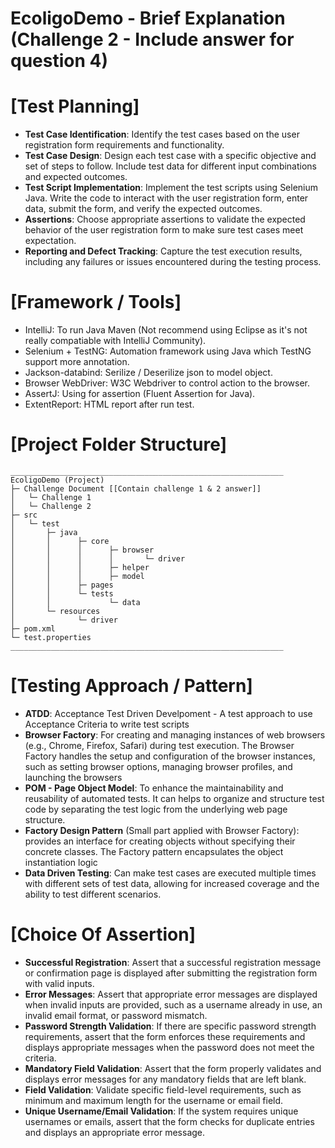 # EcoligoDemo - Brief Explanation (Challenge 2 - Include answer for question 4)
# [Test Planning]
- **Test Case Identification**: Identify the test cases based on the user registration form requirements and functionality.
- **Test Case Design**: Design each test case with a specific objective and set of steps to follow. Include test data for different input combinations and expected outcomes.
- **Test Script Implementation**: Implement the test scripts using Selenium Java. Write the code to interact with the user registration form, enter data, submit the form, and verify the expected outcomes.
- **Assertions**: Choose appropriate assertions to validate the expected behavior of the user registration form to make sure test cases meet expectation.
- **Reporting and Defect Tracking**: Capture the test execution results, including any failures or issues encountered during the testing process.
# [Framework / Tools]
- IntelliJ: To run Java Maven (Not recommend using Eclipse as it's not really compatiable with IntelliJ Community).
- Selenium + TestNG: Automation framework using Java which TestNG support more annotation.
- Jackson-databind: Serilize / Deserilize json to model object.
- Browser WebDriver: W3C Webdriver to control action to the browser.
- AssertJ: Using for assertion (Fluent Assertion for Java).
- ExtentReport: HTML report after run test.

# [Project Folder Structure]
```
_____________________________________________________________
EcoligoDemo (Project)
├─ Challenge Document [[Contain challenge 1 & 2 answer]]
│   └─ Challenge 1
│   └─ Challenge 2
├─ src
│   └─ test
│       ├─ java
│       │      ├─ core
│       │      │      ├─ browser
│       │      │      │       └─ driver
│       │      │      ├─ helper
│       │      │      ├─ model
│       │      ├─ pages
│       │      └─ tests
│       │             └─ data
│       └─ resources
│              └─ driver
├─ pom.xml
└─ test.properties
_____________________________________________________________
```

# [Testing Approach / Pattern]
- **ATDD**: Acceptance Test Driven Develpoment - A test approach to use Acceptance Criteria to write test scripts 
- **Browser Factory**: For creating and managing instances of web browsers (e.g., Chrome, Firefox, Safari) during test execution. The Browser Factory handles the setup and configuration of the browser instances, such as setting browser options, managing browser profiles, and launching the browsers
- **POM - Page Object Model**: To enhance the maintainability and reusability of automated tests. It can helps to organize and structure test code by separating the test logic from the underlying web page structure.
- **Factory Design Pattern** (Small part applied with Browser Factory): provides an interface for creating objects without specifying their concrete classes. The Factory pattern encapsulates the object instantiation logic
- **Data Driven Testing**: Can make test cases are executed multiple times with different sets of test data, allowing for increased coverage and the ability to test different scenarios.

# [Choice Of Assertion]
- **Successful Registration**: Assert that a successful registration message or confirmation page is displayed after submitting the registration form with valid inputs.
- **Error Messages**: Assert that appropriate error messages are displayed when invalid inputs are provided, such as a username already in use, an invalid email format, or password mismatch.
- **Password Strength Validation**: If there are specific password strength requirements, assert that the form enforces these requirements and displays appropriate messages when the password does not meet the criteria.
- **Mandatory Field Validation**: Assert that the form properly validates and displays error messages for any mandatory fields that are left blank.
- **Field Validation**: Validate specific field-level requirements, such as minimum and maximum length for the username or email field.
- **Unique Username/Email Validation**: If the system requires unique usernames or emails, assert that the form checks for duplicate entries and displays an appropriate error message.
